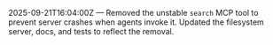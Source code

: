 2025-09-21T16:04:00Z — Removed the unstable `search` MCP tool to prevent server crashes when agents invoke it. Updated the filesystem server, docs, and tests to reflect the removal.
